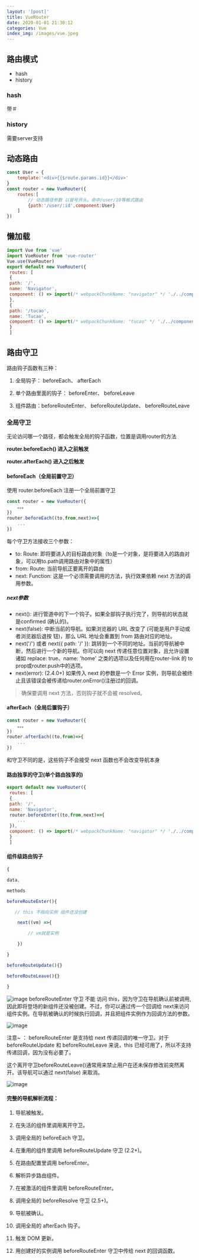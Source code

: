 ```yaml
---
layout: '[post]'
title: VueRouter
date: 2020-01-01 21:30:12
categories: Vue
index_img: /images/vue.jpeg
---
```

## 路由模式
- hash
- history
<!-- more -->

### hash
带＃
### history
需要server支持

## 动态路由

```js
const User = {
    template:'<div>{{$route.params.id}}</div>'
}
const router = new VueRouter({
    routes:[
        // 动态路径参数 以冒号开头。命中/user/10等格式路由
        {path:'/user/:id',component:User}
    ]
})
```
## 懒加载

```js
import Vue from 'vue'
import VueRouter from 'vue-router'
Vue.use(VueRouter)
export default new VueRouter({
 routes: [
 {
 path: '/',
 name: 'Navigator',
 component: () => import(/* webpackChunkName: "navigator" */ './../components/Navigator')
 },
 {
 path: '/tucao',
 name: 'Tucao',
 component: () => import(/* webpackChunkName: "tucao" */ './../components/Tucao')
 }
 ]
```
## 路由守卫
路由钩子函数有三种：
1. 全局钩子： beforeEach、 afterEach

2. 单个路由里面的钩子： beforeEnter、 beforeLeave

3. 组件路由：beforeRouteEnter、 beforeRouteUpdate、 beforeRouteLeave

### 全局守卫
无论访问哪一个路径，都会触发全局的钩子函数，位置是调用router的方法

**router.beforeEach() 进入之前触发**

**router.afterEach() 进入之后触发**

#### beforeEach（全局前置守卫）
使用 router.beforeEach 注册一个全局前置守卫

```js
const router = new VueRouter({
    。。。
})
router.beforeEach((to,from,next)=>{
    ...
})
```
每个守卫方法接收三个参数：
- to: Route: 即将要进入的目标路由对象（to是一个对象，是将要进入的路由对象，可以用to.path调用路由对象中的属性）
- from: Route: 当前导航正要离开的路由
- next: Function: 这是一个必须需要调用的方法，执行效果依赖 next 方法的调用参数。

##### next参数
 - next(): 进行管道中的下一个钩子。如果全部钩子执行完了，则导航的状态就是confirmed (确认的)。
 - next(false): 中断当前的导航。如果浏览器的 URL 改变了 (可能是用户手动或者浏览器后退按 钮)，那么 URL 地址会重置到 from 路由对应的地址。
 - next('/') 或者 next({ path: '/' }): 跳转到一个不同的地址。当前的导航被中断，然后进行一个新的导航。你可以向 next 传递任意位置对象，且允许设置诸如 replace: true、name: 'home' 之类的选项以及任何用在router-link 的 to prop或router.push中的选项。
 - next(error): (2.4.0+) 如果传入 next 的参数是一个 Error 实例，则导航会被终止且该错误会被传递给router.onError()注册过的回调。

> 确保要调用 next 方法，否则钩子就不会被 resolved。

#### afterEach（全局后置钩子）

```js
const router = new VueRouter({
    。。。
})
router.afterEach((to,from)=>{
    ...
})
```
和守卫不同的是，这些钩子不会接受 next 函数也不会改变导航本身
#### 路由独享的守卫(单个路由独享的)

```js
export default new VueRouter({
 routes: [
 {
 path: '/',
 name: 'Navigator',
 router.beforeEnter((to,from,next)=>{
    ...
 }),
 component: () => import(/* webpackChunkName: "navigator" */ './../components/Navigator')
 }
 ]
```
#### 组件级路由钩子

```js
{

data,

methods

beforeRouteEnter(){

   // this 不指向实例 组件还没创建

    next((vm) =>{

        // vm就是实例

    })

}

beforeRouteUpdate(){}

beforeRouteLeave(){}

}

```

![image](luyou1.png)
beforeRouteEnter 守卫 不能 访问 this，因为守卫在导航确认前被调用,因此即将登场的新组件还没被创建。不过，你可以通过传一个回调给 next来访问组件实例。在导航被确认的时候执行回调，并且把组件实例作为回调方法的参数。

![image](luyou2.png)

注意~ ： beforeRouteEnter 是支持给 next 传递回调的唯一守卫。对于 beforeRouteUpdate 和 beforeRouteLeave 来说，this 已经可用了，所以不支持传递回调，因为没有必要了。

这个离开守卫beforeRouteLeave()通常用来禁止用户在还未保存修改前突然离开。该导航可以通过 next(false) 来取消。

![image](luyou3.png)

#### 完整的导航解析流程：

1. 导航被触发。

2. 在失活的组件里调用离开守卫。

3. 调用全局的 beforeEach 守卫。

4. 在重用的组件里调用 beforeRouteUpdate 守卫 (2.2+)。

5. 在路由配置里调用 beforeEnter。

6. 解析异步路由组件。

7. 在被激活的组件里调用 beforeRouteEnter。

8. 调用全局的 beforeResolve 守卫 (2.5+)。

9. 导航被确认。

10. 调用全局的 afterEach 钩子。

11. 触发 DOM 更新。

12. 用创建好的实例调用 beforeRouteEnter 守卫中传给 next 的回调函数。


